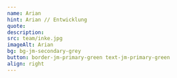 ```yaml
---
name: Arian
hint: Arian // Entwicklung
quote:
description:
src: team/inke.jpg
imageAlt: Arian
bg: bg-jm-secondary-grey
button: border-jm-primary-green text-jm-primary-green
align: right
---
```

